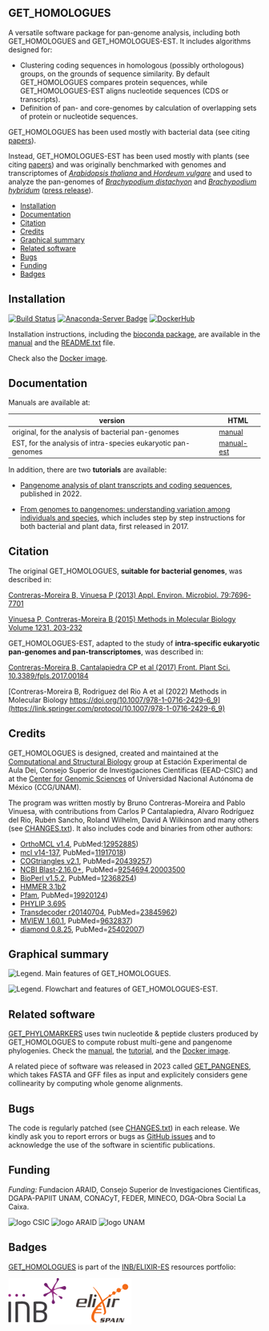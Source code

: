 ## GET_HOMOLOGUES 

A versatile software package for pan-genome analysis, including both GET_HOMOLOGUES and GET_HOMOLOGUES-EST. It includes algorithms designed for:
 * Clustering coding sequences in homologous (possibly orthologous) groups, on the grounds of sequence similarity. By default GET_HOMOLOGUES compares protein sequences, while GET_HOMOLOGUES-EST aligns nucleotide sequences (CDS or transcripts).
 * Definition of pan- and core-genomes by calculation of overlapping sets of protein or nucleotide sequences.

GET_HOMOLOGUES has been used mostly with bacterial data (see citing 
[papers](https://scholar.google.es/scholar?start=0&hl=en&as_sdt=2005&cites=5259912818944685430)).
 
Instead, GET_HOMOLOGUES-EST has been used mostly with plants (see citing
[papers](https://scholar.google.es/scholar?oi=bibs&hl=en&cites=14330917787074873427&as_sdt=5)) and 
was originally benchmarked with genomes and transcriptomes of 
[*Arabidopsis thaliana* and *Hordeum vulgare*](http://floresta.eead.csic.es/plant-pan-genomes) and used to analyze the pan-genomes of [*Brachypodium distachyon*](https://brachypan.jgi.doe.gov) and 
[*Brachypodium hybridum*](http://floresta.eead.csic.es/plant-pan-genomes/Bhybridum) ([press release](https://jgi.doe.gov/more-the-merrier-making-case-for-plant-pan-genomes)).

- [Installation](#installation)
- [Documentation](#documentation)
- [Citation](#citation)
- [Credits](#credits)
- [Graphical summary](#graphical-summary)
- [Related software](#related-software)
- [Bugs](#bugs)
- [Funding](#funding)
- [Badges](#badges)

## Installation

[![Build Status](https://app.travis-ci.com/eead-csic-compbio/get_homologues.svg?branch=master)](https://app.travis-ci.com/eead-csic-compbio/get_homologues)
[![Anaconda-Server Badge](https://anaconda.org/bioconda/get_homologues/badges/version.svg)](https://anaconda.org/bioconda/get_homologues)
[![DockerHub](https://badgen.net/badge/icon/docker?icon=docker&label)](https://hub.docker.com/r/csicunam/get_homologues)

Installation instructions, including the [bioconda package](https://anaconda.org/bioconda/get_homologues), are available in the
[manual](http://eead-csic-compbio.github.io/get_homologues/manual/manual.html#SECTION00030000000000000000)
and the [README.txt](./README.txt) file.

Check also the [Docker image](https://hub.docker.com/r/csicunam/get_homologues).

## Documentation

Manuals are available at:

|version|HTML|
|-------|----|
|original, for the analysis of bacterial pan-genomes|[manual](http://eead-csic-compbio.github.io/get_homologues/manual/)|
|EST, for the analysis of intra-species eukaryotic pan-genomes|[manual-est](http://eead-csic-compbio.github.io/get_homologues/manual-est/)|

In addition, there are two **tutorials** are available:

* [Pangenome analysis of plant transcripts and coding sequences](http://eead-csic-compbio.github.io/get_homologues/plant_pangenome/protocol.html), published in 2022.

* [From genomes to pangenomes: understanding variation among individuals and species](http://eead-csic-compbio.github.io/get_homologues/tutorial/pangenome_tutorial.html), which includes step by step instructions for both bacterial and plant data, first released in 2017.

## Citation

The original GET_HOMOLOGUES, **suitable for bacterial genomes**, was described in:

[Contreras-Moreira B, Vinuesa P (2013) Appl. Environ. Microbiol. 79:7696-7701](http://aem.asm.org/content/79/24/7696.long)

[Vinuesa P, Contreras-Moreira B (2015) Methods in Molecular Biology Volume 1231, 203-232](http://link.springer.com/protocol/10.1007%2F978-1-4939-1720-4_14)

GET_HOMOLOGUES-EST, adapted to the study of **intra-specific eukaryotic pan-genomes and pan-transcriptomes**, was described in:

[Contreras-Moreira B, Cantalapiedra CP et al (2017) Front. Plant Sci. 10.3389/fpls.2017.00184](http://journal.frontiersin.org/article/10.3389/fpls.2017.00184/full)

[Contreras-Moreira B, Rodriguez del Rio A et al (2022) Methods in Molecular Biology https://doi.org/10.1007/978-1-0716-2429-6_9](https://link.springer.com/protocol/10.1007/978-1-0716-2429-6_9)

## Credits 

GET_HOMOLOGUES is designed, created and maintained at the [Computational and 
Structural Biology](https://www.eead.csic.es/compbio) group at Estación Experimental de Aula Dei, 
Consejo Superior de Investigaciones Científicas (EEAD-CSIC) and at the 
[Center for Genomic Sciences](http://www.ccg.unam.mx/~vinuesa) 
of Universidad Nacional Autónoma de México (CCG/UNAM).

The program was written mostly by Bruno Contreras-Moreira and Pablo Vinuesa,
with contributions from Carlos P Cantalapiedra, Alvaro Rodríguez del Rio, Rubén
Sancho, Roland Wilhelm, David A Wilkinson and many others (see [CHANGES.txt](./CHANGES.txt)). 
It also includes code and binaries from other authors:

* [OrthoMCL v1.4](www.orthomcl.org), PubMed:[12952885](https://pubmed.ncbi.nlm.nih.gov/12952885))
* [mcl v14-137](http://micans.org/mcl), PubMed=[11917018](https://pubmed.ncbi.nlm.nih.gov/11917018))
* [COGtriangles v2.1](https://sourceforge.net/projects/cogtriangles), PubMed=[20439257](https://pubmed.ncbi.nlm.nih.gov/20439257))
* [NCBI Blast-2.16.0+](https://blast.ncbi.nlm.nih.gov), PubMed=[9254694](https://pubmed.ncbi.nlm.nih.gov/9254694),[20003500](https://pubmed.ncbi.nlm.nih.gov/20003500)
* [BioPerl v1.5.2](https://bioperl.org), PubMed=[12368254](https://pubmed.ncbi.nlm.nih.gov/12368254))
* [HMMER 3.1b2](http://hmmer.org)
* [Pfam](http://pfam.xfam.org), PubMed=[19920124](https://pubmed.ncbi.nlm.nih.gov/19920124))
* [PHYLIP 3.695](http://evolution.genetics.washington.edu/phylip) 
* [Transdecoder r20140704](http://transdecoder.github.io), PubMed=[23845962](https://pubmed.ncbi.nlm.nih.gov/23845962))
* [MVIEW 1.60.1](https://github.com/desmid/mview), PubMed=[9632837](https://pubmed.ncbi.nlm.nih.gov/9632837))
* [diamond 0.8.25](https://github.com/bbuchfink/diamond), PubMed=[25402007](https://pubmed.ncbi.nlm.nih.gov/25402007))

## Graphical summary

![**Legend.** Main features of GET_HOMOLOGUES.](./pics/summary.jpg)

![**Legend.** Flowchart and features of GET_HOMOLOGUES-EST.](./pics/EST.jpg)

## Related software

[GET_PHYLOMARKERS](https://github.com/vinuesa/get_phylomarkers) uses 
twin nucleotide & peptide clusters produced by GET_HOMOLOGUES to compute robust multi-gene and pangenome phylogenies.
Check the [manual](https://vinuesa.github.io/get_phylomarkers), 
the [tutorial](https://link.springer.com/protocol/10.1007/978-1-0716-2429-6_9),
and the [Docker image](https://hub.docker.com/r/csicunam/get_homologues).

A related piece of software was released in 2023 called [GET_PANGENES](https://github.com/Ensembl/plant-scripts/tree/master/pangenes),
which takes FASTA and GFF files as input and explicitely considers gene collinearity by computing whole genome alignments.

## Bugs

The code is regularly patched (see [CHANGES.txt](./CHANGES.txt)) in each release. 
We kindly ask you to report errors or bugs as 
[GitHub issues](https://github.com/eead-csic-compbio/get_homologues/issues)
and to acknowledge the use of the software in scientific publications.

## Funding

*Funding:* Fundacion ARAID, Consejo Superior de Investigaciones Cientificas, DGAPA-PAPIIT UNAM, CONACyT, FEDER, MINECO, DGA-Obra Social La Caixa.

![logo CSIC](pics/logoCSIC.png) ![logo ARAID](pics/logoARAID.gif) ![logo UNAM](pics/logoUNAM.png)

## Badges

[GET_HOMOLOGUES](https://bio.tools/get_homologues) is part of the [INB/ELIXIR-ES](https://inb-elixir.es) resources portfolio:

![logo_ELIXIRES](pics/logoELIXIRES.png)


